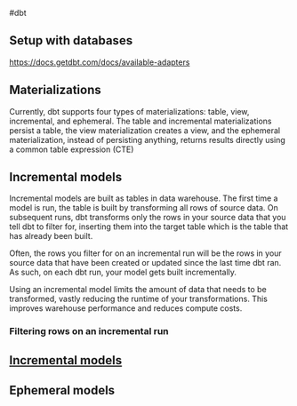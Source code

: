 #dbt

## Setup with databases
https://docs.getdbt.com/docs/available-adapters

## Materializations
Currently, dbt supports four types of materializations: table, view, incremental, and ephemeral. The table and incremental materializations persist a table, the view materialization creates a view, and the ephemeral materialization, instead of persisting anything, returns results directly using a common table expression (CTE)

## Incremental models

Incremental models are built as tables in data warehouse. The first time a model is run, the table is built by transforming all rows of source data. On subsequent runs, dbt transforms only the rows in your source data that you tell dbt to filter for, inserting them into the target table which is the table that has already been built.

Often, the rows you filter for on an incremental run will be the rows in your source data that have been created or updated since the last time dbt ran. As such, on each dbt run, your model gets built incrementally.

Using an incremental model limits the amount of data that needs to be transformed, vastly reducing the runtime of your transformations. This improves warehouse performance and reduces compute costs.

### Filtering rows on an incremental run

## [Incremental models](https://docs.getdbt.com/docs/building-a-dbt-project/building-models/configuring-incremental-models)




## Ephemeral models